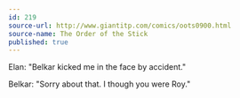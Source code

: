```yaml
---
id: 219
source-url: http://www.giantitp.com/comics/oots0900.html
source-name: The Order of the Stick
published: true
---
```

 Elan: "Belkar kicked me in the face by accident."

 Belkar: "Sorry about that. I though you were Roy."
